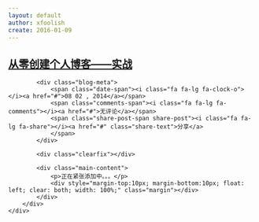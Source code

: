 ```yaml
---
layout: default
author: xfoolish
create: 2016-01-09
---
```


<div class="blog-wrapper wrapper">
	<div class="blog">
		<div class="blog-content">
			<h2 class="blog-header"><a href="#">从零创建个人博客——实战</a></h2>

			<div class="blog-meta">
				<span class="date-span"><i class="fa fa-lg fa-clock-o"></i><a href="#">08 02 , 2014</a></span>
				<span class="comments-span"><i class="fa fa-lg fa-comments"></i><a href="#">无评论</a></span>
				<span class="share-post-span share-post"><i class="fa fa-lg fa-share"></i><a href="#" class="share-text">分享</a>
				</span>
			</div>

			<div class="clearfix"></div>

			<div class="main-content">
				<p>正在紧张添加中。。。</p>
				<div style="margin-top:10px; margin-bottom:10px; float: left; clear: both; width: 100%;" class="margin"></div>
			</div>
		</div>
	</div>
</div>